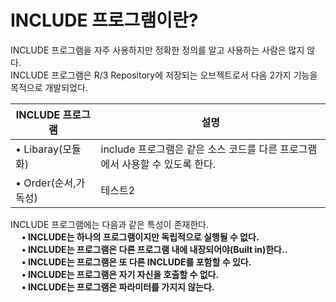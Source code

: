 # INCLUDE 프로그램이란?

INCLUDE 프로그램을 자주 사용하지만 정확한 정의를 알고 사용하는 사람은 많지 않다. <br>
INCLUDE 프로그램은 R/3 Repository에 저장되는 오브젝트로서 다음 2가지 기능을 목적으로 개발되었다.

| INCLUDE 프로그램    | 설명                                              |
|-----------------|-------------------------------------------------|
| • Libaray(모듈화)  | include 프로그램은 같은 소스 코드를 다른 프로그램에서 사용할 수 있도록 한다. ||
| • Order(순서,가독성) | 테스트2                                            |

INCLUDE 프로그램에는 다음과 같은 특성이 존재한다. <BR>
&emsp; **• INCLUDE는 하나의 프로그램이지만 독립적으로 실행될 수 없다.** <BR>
&emsp; **• INCLUDE는 프로그램은 다른 프로그램 내에 내장되어야(Built in)한다..** <BR>
&emsp; **• INCLUDE는 프로그램은 또 다른 INCLUDE를 포함할 수 있다.** <BR>
&emsp; **• INCLUDE는 프로그램은 자기 자신을 호출할 수 없다.** <BR>
&emsp; **• INCLUDE는 프로그램은 파라미터를 가지지 않는다.** <BR>
